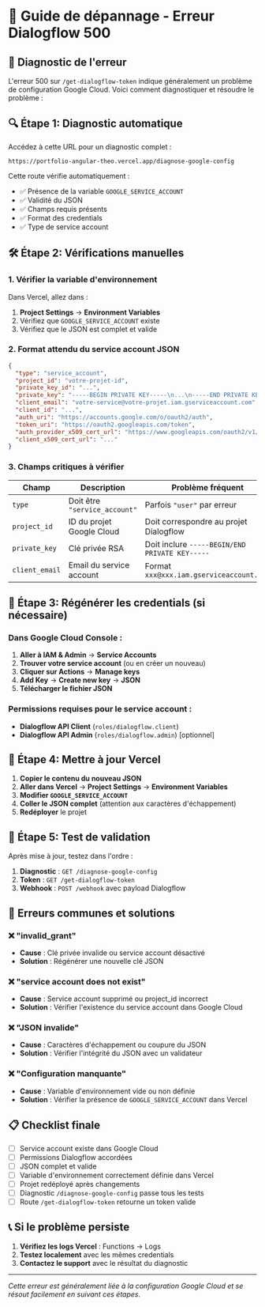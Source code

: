 # 🔧 Guide de dépannage - Erreur Dialogflow 500

## 🚨 Diagnostic de l'erreur

L'erreur 500 sur `/get-dialogflow-token` indique généralement un problème de configuration Google Cloud. Voici comment diagnostiquer et résoudre le problème :

## 🔍 Étape 1: Diagnostic automatique

Accédez à cette URL pour un diagnostic complet :
```
https://portfolio-angular-theo.vercel.app/diagnose-google-config
```

Cette route vérifie automatiquement :
- ✅ Présence de la variable `GOOGLE_SERVICE_ACCOUNT`
- ✅ Validité du JSON
- ✅ Champs requis présents
- ✅ Format des credentials
- ✅ Type de service account

## 🛠️ Étape 2: Vérifications manuelles

### 1. **Vérifier la variable d'environnement**

Dans Vercel, allez dans :
1. **Project Settings** → **Environment Variables**
2. Vérifiez que `GOOGLE_SERVICE_ACCOUNT` existe
3. Vérifiez que le JSON est complet et valide

### 2. **Format attendu du service account JSON**

```json
{
  "type": "service_account",
  "project_id": "votre-projet-id",
  "private_key_id": "...",
  "private_key": "-----BEGIN PRIVATE KEY-----\n...\n-----END PRIVATE KEY-----\n",
  "client_email": "votre-service@votre-projet.iam.gserviceaccount.com",
  "client_id": "...",
  "auth_uri": "https://accounts.google.com/o/oauth2/auth",
  "token_uri": "https://oauth2.googleapis.com/token",
  "auth_provider_x509_cert_url": "https://www.googleapis.com/oauth2/v1/certs",
  "client_x509_cert_url": "..."
}
```

### 3. **Champs critiques à vérifier**

| Champ | Description | Problème fréquent |
|-------|-------------|-------------------|
| `type` | Doit être `"service_account"` | Parfois `"user"` par erreur |
| `project_id` | ID du projet Google Cloud | Doit correspondre au projet Dialogflow |
| `private_key` | Clé privée RSA | Doit inclure `-----BEGIN/END PRIVATE KEY-----` |
| `client_email` | Email du service account | Format `xxx@xxx.iam.gserviceaccount.com` |

## 🔑 Étape 3: Régénérer les credentials (si nécessaire)

### Dans Google Cloud Console :

1. **Aller à IAM & Admin** → **Service Accounts**
2. **Trouver votre service account** (ou en créer un nouveau)
3. **Cliquer sur Actions** → **Manage keys**
4. **Add Key** → **Create new key** → **JSON**
5. **Télécharger le fichier JSON**

### Permissions requises pour le service account :

- **Dialogflow API Client** (`roles/dialogflow.client`)
- **Dialogflow API Admin** (`roles/dialogflow.admin`) [optionnel]

## 🚀 Étape 4: Mettre à jour Vercel

1. **Copier le contenu du nouveau JSON**
2. **Aller dans Vercel** → **Project Settings** → **Environment Variables**
3. **Modifier `GOOGLE_SERVICE_ACCOUNT`**
4. **Coller le JSON complet** (attention aux caractères d'échappement)
5. **Redéployer** le projet

## 🔄 Étape 5: Test de validation

Après mise à jour, testez dans l'ordre :

1. **Diagnostic** : `GET /diagnose-google-config`
2. **Token** : `GET /get-dialogflow-token`
3. **Webhook** : `POST /webhook` avec payload Dialogflow

## 🐛 Erreurs communes et solutions

### ❌ "invalid_grant"
- **Cause** : Clé privée invalide ou service account désactivé
- **Solution** : Régénérer une nouvelle clé JSON

### ❌ "service account does not exist"
- **Cause** : Service account supprimé ou project_id incorrect
- **Solution** : Vérifier l'existence du service account dans Google Cloud

### ❌ "JSON invalide"
- **Cause** : Caractères d'échappement ou coupure du JSON
- **Solution** : Vérifier l'intégrité du JSON avec un validateur

### ❌ "Configuration manquante"
- **Cause** : Variable d'environnement vide ou non définie
- **Solution** : Vérifier la présence de `GOOGLE_SERVICE_ACCOUNT` dans Vercel

## 📋 Checklist finale

- [ ] Service account existe dans Google Cloud
- [ ] Permissions Dialogflow accordées
- [ ] JSON complet et valide
- [ ] Variable d'environnement correctement définie dans Vercel
- [ ] Projet redéployé après changements
- [ ] Diagnostic `/diagnose-google-config` passe tous les tests
- [ ] Route `/get-dialogflow-token` retourne un token valide

## 📞 Si le problème persiste

1. **Vérifiez les logs Vercel** : Functions → Logs
2. **Testez localement** avec les mêmes credentials
3. **Contactez le support** avec le résultat du diagnostic

---

*Cette erreur est généralement liée à la configuration Google Cloud et se résout facilement en suivant ces étapes.*